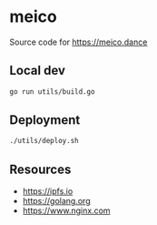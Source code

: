 # meico

Source code for https://meico.dance

## Local dev

```sh
go run utils/build.go
```

## Deployment

```sh
./utils/deploy.sh
```

## Resources

* https://ipfs.io
* https://golang.org
* https://www.nginx.com